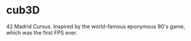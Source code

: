 # cub3D
42 Madrid Cursus. Inspired by the world-famous eponymous 90's game, which was the first FPS ever. 
